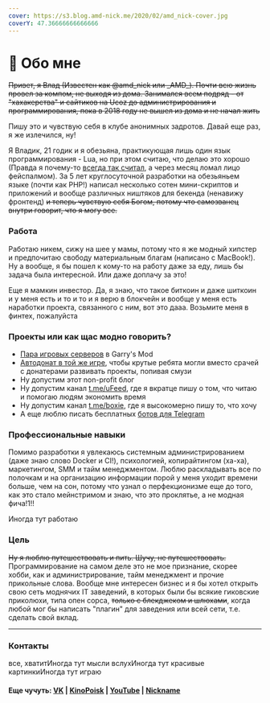 ```yaml
---
cover: https://s3.blog.amd-nick.me/2020/02/amd_nick-cover.jpg
coverY: 47.36666666666666
---
```


# 🙂 Обо мне

~~Привет, я Влад (Известен как @amd\_nick или \_AMD\_). Почти всю жизнь провел за компом, не выходя из дома. Занимался всем подряд - от "хахакерства" и сайтиков на Ucoz до администрирования и программирования, пока в 2018 году не вышел из дома и не начал жить~~

Пишу это и чувствую себя в клубе анонимных задротов. Давай еще раз, я же излечился, ну!

Я Владик, 21 годик и я обезьяна, практикующая лишь один язык программирования - Lua, но при этом считаю, что делаю это хорошо (Правда я почему-то [всегда так считал](https://t.me/boxie/146), а через месяц ломал лицо фейспалмом). За 5 лет круглосуточной разработки на обезьяньем языке (почти как PHP!) написал несколько сотен мини-скриптов и приложений и вообще различных ништяков для бекенда (ненавижу фронтенд) ~~и теперь чувствую себя Богом, потому что самозванец внутри говорит, что я могу все.~~

### Работа <a href="#undefined" id="undefined"></a>

Работаю никем, сижу на шее у мамы, потому что я же модный хипстер и предпочитаю свободу материальным благам (написано с MacBook!). Ну а вообще, я бы пошел к кому-то на работу даже за еду, лишь бы задача была интересной. Или даже доплачу за это!

Еще я мамкин инвестор. Да, я знаю, что такое биткоин и даже шиткоин и у меня есть и то и то и я верю в блокчейн и вообще у меня есть наработки проекта, связанного с ним, вот это дааа. Возьмите меня в финтех, пожалуйста

### Проекты или как щас модно говорить? <a href="#1" id="1"></a>

* [Пара игровых серверов](https://vk.com/trigonim) в Garry's Mod
* [Автодонат в той же игре](broken-reference), чтобы крутые ребята могли вместо срачей с донатерами развивать проекты, попивая смузи
* Ну допустим этот non-profit блог
* Ну допустим канал [t.me/uFeed](https://t.me/uFeed), где я вкратце пишу о том, что читаю и помогаю людям экономить время
* Ну допустим канал [t.me/boxie](https://t.me/boxie), где я высокомерно пишу то, что хочу
* А еще люблю писать бесплатных [ботов для Telegram](https://blog.amd-nick.me/my-telegram-bots/)

### Профессиональные навыки <a href="#2" id="2"></a>

Помимо разработки я увлекаюсь системным администрированием (даже знаю слово Docker и CI!), психологией, копирайтингом (ха-ха), маркетингом, SMM и тайм менеджментом. Люблю раскладывать все по полочкам и на организацию информации порой у меня уходит времени больше, чем на сон, потому что узнал о перфекционизме еще до того, как это стало мейнстримом и знаю, что это проклятье, а не модная фича!1!!

Иногда тут работаю

### Цель <a href="#3" id="3"></a>

~~Ну я люблю путешествовать и пить. Шучу, не путешествовать.~~\
Программирование на самом деле это не мое признание, скорее хобби, как и администрирование, тайм менеджмент и прочие прикольные слова. Вообще мне интересен бизнес и я бы хотел открыть свою сеть моднячих IT заведений, в которых были бы всякие гиковские приколюхи, типа опен сорса, ~~только с блекджеком и шлюхами~~, когда любой мог бы написать "плагин" для заведения или всей сети, т.е. сделать свой вклад.

***

### Контакты <a href="#4" id="4"></a>

все, хватитИногда тут мысли вслухИногда тут красивые картинкиИногда тут играю

#### Еще чучуть: [VK](https://vk.me/amd\_nick) | [KinoPoisk](https://mykp.ru/amd) | [YouTube](https://www.youtube.com/user/AMDMin) | [Nickname](https://nick-name.ru/nickname/amd) <a href="#vk-kinopoisk-youtube-nickname" id="vk-kinopoisk-youtube-nickname"></a>
